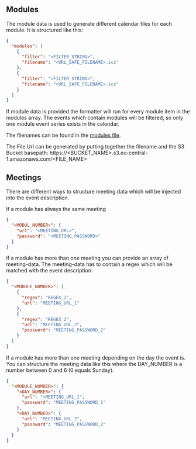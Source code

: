 ## Modules

The module data is used to generate different calendar files for each module. It is structured like this:

```json
{
  "modules": [
    {
      "filter": "<FILTER_STRING>",
      "filename": "<URL_SAFE_FILENAME>.ics"
    },
    {
      "filter": "<FILTER_STRING>",
      "filename": "<URL_SAFE_FILENAME>.ics"
    }
  ]
}
```

If module data is provided the formatter will run for every module item in the modules array. The events which contain modules will be filtered, so only one module event series exists in the calendar.

The filenames can be found in the [modules file](modules.json).

The File Url can be generated by putting together the filename and the S3 Bucket basepath: https://<BUCKET_NAME>.s3.eu-central-1.amazonaws.com/<FILE_NAME>

## Meetings

There are different ways to structure meeting data which will be injected into the event description.

If a module has always the same meeting

```json
{
  "<MODUL_NUMBER>": {
    "url": "<MEETING_URL>",
    "password": "<MEETING_PASSWORD>"
  }
}
```

If a module has more than one meeting you can provide an array of meeting-data. The meeting-data has to contain a regex which will be matched with the event description:

```json
{
  "<MODULE_NUMBER>": [
    {
      "regex": "REGEX_1",
      "url": "MEETING_URL_1"
    },
    {
      "regex": "REGEX_2",
      "url": "MEETING_URL_2",
      "password": "MEETING_PASSWORD_2"
    }
  ]
}
```

If a module has more than one meeting depending on the day the event is. You can structure the meeting data like this where the DAY_NUMBER is a number between 0 and 6 (0 equals Sunday).

```json
{
  "<MODULE_NUMBER>": {
    "<DAY_NUMBER>": {
      "url": "<MEETING_URL_1",
      "password": "MEETING_PASSWORD_1"
    },
    "<DAY_NUMBER>": {
      "url": "MEETING_URL_2",
      "password": "MEETING_PASSWORD_2"
    }
  }
}
```
